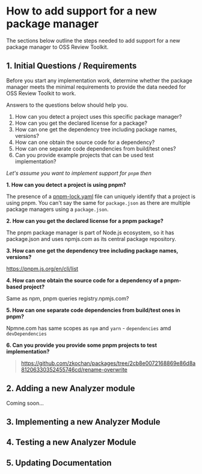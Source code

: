 # How to add support for a new package manager

The sections below outline the steps needed to add support for a new package manager to OSS Review Toolkit.

## 1. Initial Questions / Requirements

Before you start any implementation work, determine whether the package manager meets the minimal requirements to
provide the data needed for OSS Review Toolkit to work.

Answers to the questions below should help you. 

1. How can you detect a project uses this specific package manager?
2. How can you get the declared license for a package?
3. How can one get the dependency tree including package names, versions?
4. How can one obtain the source code for a dependency?
5. How can one separate code dependencies from build/test ones?
6. Can you provide example projects that can be used test implementation?

*Let's assume you want to implement support for `pnpm` then*

__1. How can you detect a project is using pnpm?__

The presence of a [pnpm-lock.yaml](https://github.com/pnpm/pnpm/blob/master/pnpm-lock.yaml) file 
can uniquely identify that a project is using pnpm.
You can't say the same for `package.json` as there are multiple package managers using a `package.json`.

__2. How can you get the declared license for a pnpm package?__

The pnpm package manager is part of Node.js ecosystem, so it has package.json and
uses npmjs.com as its central package repository.

__3. How can one get the dependency tree including package names, versions?__

https://pnpm.js.org/en/cli/list

__4. How can one obtain the source code for a dependency of a pnpm-based project?__

Same as npm, pnpm queries registry.npmjs.com?

__5. How can one separate code dependencies from build/test ones in pnpm?__

Npmne.com has same scopes as `npm` and `yarn` - `dependencies` amd `devDependencies` 

__6. Can you provide you provide some pnpm projects to test implementation?__

> https://github.com/zkochan/packages/tree/2cb8e0072168869e86d8a81206330352455746cd/rename-overwrite

## 2. Adding a new Analyzer module

Coming soon...

## 3. Implementing a new Analyzer Module

## 4. Testing a new Analyzer Module

## 5. Updating Documentation

